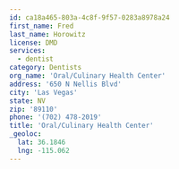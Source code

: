```yaml
---
id: ca18a465-803a-4c8f-9f57-0283a8978a24
first_name: Fred
last_name: Horowitz
license: DMD
services:
  - dentist
category: Dentists
org_name: 'Oral/Culinary Health Center'
address: '650 N Nellis Blvd'
city: 'Las Vegas'
state: NV
zip: '89110'
phone: '(702) 478-2019'
title: 'Oral/Culinary Health Center'
_geoloc:
  lat: 36.1846
  lng: -115.062
---
```


